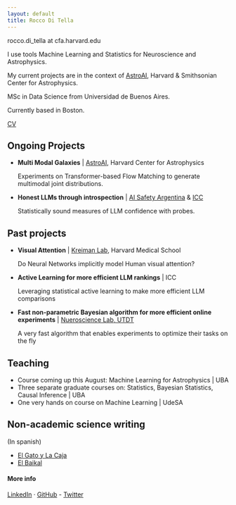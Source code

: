 ```yaml
---
layout: default
title: Rocco Di Tella
---
```

rocco.di_tella at cfa.harvard.edu


I use tools Machine Learning and Statistics for Neuroscience and Astrophysics.

My current projects are in the context of [AstroAI](https://astroai.cfa.harvard.edu/), Harvard & Smithsonian Center for Astrophysics.

MSc in Data Science from Universidad de Buenos Aires.

Currently based in Boston. 


[CV](https://roccoditella.github.io/cv.pdf)

## Ongoing Projects

- **Multi Modal Galaxies** \| [AstroAI](https://astroai.cfa.harvard.edu/), Harvard Center for Astrophysics

  Experiments on Transformer-based Flow Matching to generate multimodal joint distributions.
- **Honest LLMs through introspection** \| [AI Safety Argentina](https://scholarship.aisafety.ar/program/) \& [ICC](https://icc.fcen.uba.ar/)

  Statistically sound measures of LLM confidence with probes.

## Past projects
- **Visual Attention** \| [Kreiman Lab](https://klab.tch.harvard.edu/), Harvard Medical School

  Do Neural Networks implicitly model Human visual attention?
- **Active Learning for more efficient LLM rankings** \| ICC

  Leveraging statistical active learning to make more efficient LLM comparisons
- **Fast non-parametric Bayesian algorithm for more efficient online experiments** \| [Nueroscience Lab, UTDT](https://www.utdt.edu/ver_contenido.php?id_contenido=10518&id_item_menu=20132)

  A very fast algorithm that enables experiments to optimize their tasks on the fly

## Teaching
- Course coming up this August: Machine Learning for Astrophysics \| UBA
- Three separate graduate courses on: Statistics, Bayesian Statistics, Causal Inference \| UBA
- One very hands on course on Machine Learning \| UdeSA

## Non-academic science writing
(In spanish)
- [El Gato y La Caja](https://elgatoylacaja.com/author/roccoelgatoylacaja-com)
- [El Baikal](https://www.elbaikal.com/author/rocco-di-tella/)

#### More info

[LinkedIn](https://www.linkedin.com/in/rocco-di-tella-a10a03127/) · [GitHub](https://github.com/RoccoDiTella) - [Twitter](https://x.com/Rocco_DiTella)




